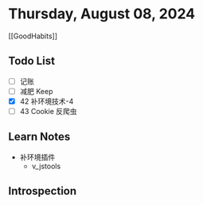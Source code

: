 # Thursday, August 08, 2024

[[GoodHabits]]

## Todo List

- [ ] 记账
- [ ] 减肥 Keep
- [x] 42 补环境技术-4
- [ ] 43 Cookie 反爬虫

## Learn Notes

- 补环境插件
  - v_jstools

## Introspection
